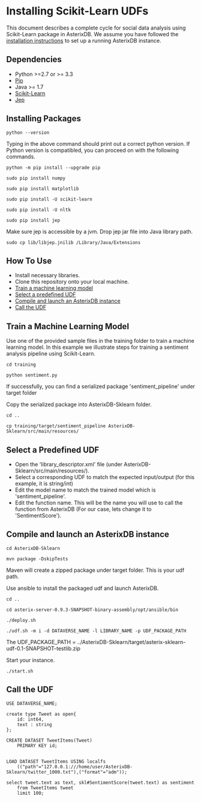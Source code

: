 # Installing Scikit-Learn UDFs

This document describes a complete cycle for social data analysis using Scikit-Learn package in AsterixDB. We assume you have followed the [installation instructions](http://asterixdb.apache.org/docs/0.9.0/install.html) to set up a running AsterixDB instance.

## Dependencies
* Python >=2.7 or >= 3.3
* [Pip](https://pip.pypa.io/en/stable/)
* Java >= 1.7
* [Scikit-Learn](http://scikit-learn.org/stable/install.html)
* [Jep](https://github.com/ninia/jep)

## Installing Packages

	python --version

Typing in the above command should print out a correct python version. If Python version is compatibled, you can proceed on with the following commands.

	python -m pip install --upgrade pip

	sudo pip install numpy

	sudo pip install matplotlib

	sudo pip install -U scikit-learn

	sudo pip install -U nltk

	sudo pip install jep

Make sure jep is accessible by a jvm. Drop jep jar file into Java library path.

	sudo cp lib/libjep.jnilib /Library/Java/Extensions


## How To Use
* Install necessary libraries.
* Clone this repository onto your local machine.
* [Train a machine learning model](#training) 
* [Select a predefined UDF](#udf)
* [Compile and launch an AsterixDB instance](#asterix)
* [Call the UDF](#apply)

## <a name="training">Train a Machine Learning Model</a>
Use one of the provided sample files in the training folder to train a machine learning model. In this example we illustrate steps for training a sentiment analysis pipeline using Scikit-Learn.

	cd training

	python sentiment.py

If successfully, you can find a serialized package 'sentiment_pipeline' under target folder


Copy the serialized package into AsterixDB-Sklearn folder.
	
	cd ..

	cp training/target/sentiment_pipeline AsterixDB-Sklearn/src/main/resources/

## <a name="udf">Select a Predefined UDF</a>

- Open the 'library_descriptor.xml' file (under AsterixDB-Sklearn/src/main/resources/).
- Select a corresponding UDF to match the expected input/output (for this example, it is string/int)
- Edit the model name to match the trained model which is 'sentiment_pipeline'.
- Edit the function name. This will be the name you will use to call the function from AsterixDB (For our case, lets change it to 'SentimentScore').


## <a name="asterix">Compile and launch an AsterixDB instance</a>

	cd AsterixDB-Sklearn

	mvn package -DskipTests

Maven will create a zipped package under target folder. This is your udf path.

Use ansible to install the packaged udf and launch AsterixDB.

	cd ..

	cd asterix-server-0.9.3-SNAPSHOT-binary-assembly/opt/ansible/bin

	./deploy.sh

	./udf.sh -m i -d DATAVERSE_NAME -l LIBRARY_NAME -p UDF_PACKAGE_PATH

The UDF\_PACKAGE\_PATH = ../AsterixDB-Sklearn/target/asterix-sklearn-udf-0.1-SNAPSHOT-testlib.zip


Start your instance.

	./start.sh
	


## <a name="apply">Call the UDF</a>
	
	USE DATAVERSE_NAME;

	create type Tweet as open{
	    id: int64,
	    text : string
	};

	CREATE DATASET TweetItems(Tweet)
		PRIMARY KEY id;


	LOAD DATASET TweetItems USING localfs
	    (("path"="127.0.0.1:///home/user/AsterixDB-Sklearn/twitter_1000.txt"),("format"="adm"));

	select tweet.text as text, skl#SentimentScore(tweet.text) as sentiment
	    from TweetItems tweet
	    limit 100;
